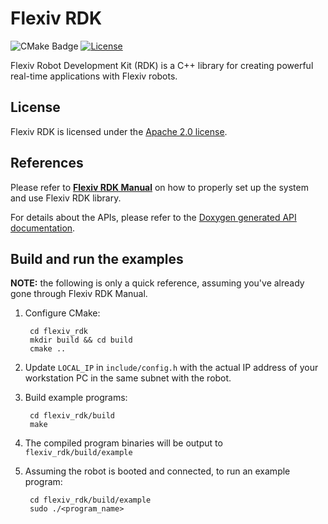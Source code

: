 # Flexiv RDK

![CMake Badge](https://github.com/flexivrobotics/flexiv_rdk/actions/workflows/cmake.yml/badge.svg)
[![License](https://img.shields.io/badge/License-Apache%202.0-blue.svg)](https://opensource.org/licenses/Apache-2.0)

Flexiv Robot Development Kit (RDK) is a C++ library for creating powerful real-time applications with Flexiv robots.

## License

Flexiv RDK is licensed under the [Apache 2.0 license](https://www.apache.org/licenses/LICENSE-2.0.html).

## References

Please refer to **[Flexiv RDK Manual](https://flexivrobotics.github.io/)** on how to properly set up the system and use Flexiv RDK library.

For details about the APIs, please refer to the [Doxygen generated API documentation](https://flexivrobotics.github.io/flexiv_rdk/).

## Build and run the examples

**NOTE:** the following is only a quick reference, assuming you've already gone through Flexiv RDK Manual.

1. Configure CMake:

        cd flexiv_rdk
        mkdir build && cd build
        cmake ..

2. Update ``LOCAL_IP`` in ``include/config.h`` with the actual IP address of your workstation PC in the same subnet with the robot.
3. Build example programs:

        cd flexiv_rdk/build
        make

4. The compiled program binaries will be output to ``flexiv_rdk/build/example``
5. Assuming the robot is booted and connected, to run an example program:

        cd flexiv_rdk/build/example
        sudo ./<program_name>
